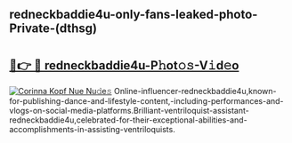 ## redneckbaddie4u-only-fans​-leaked-photo​-Private-(dthsg)


# <h2><a href="https://mediaupload.pro?title=redneckbaddie4u&ref=git">🔗👉 🔴 redneckbaddie4u-P𝚑ot𝚘𝚜-V𝚒d𝚎o</a></h2>

[![Corinna Kopf Nue Nu𝚍e𝚜](https://i.imgur.com/0qMVB7G.gif)](https://mediaupload.pro?title=redneckbaddie4u&ref=git)
Online-influencer-redneckbaddie4u,known-for-publishing-dance-and-lifestyle-content,-including-performances-and-vlogs-on-social-media-platforms.Brilliant-ventriloquist-assistant-redneckbaddie4u,celebrated-for-their-exceptional-abilities-and-accomplishments-in-assisting-ventriloquists.  